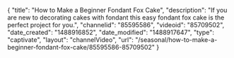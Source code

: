 {
    "title": "How to Make a Beginner Fondant Fox Cake",
    "description": "If you are new to decorating cakes with fondant this easy fondant fox cake is the perfect project for you.",
    "channelid": "85595586",
    "videoid": "85709502",
    "date_created": "1488916852",
    "date_modified": "1488917647",
    "type": "captivate",
    "layout": "channelVideo",
    "url": "\/seasonal\/how-to-make-a-beginner-fondant-fox-cake\/85595586-85709502"
}
